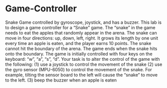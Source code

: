 # Game-Controller
Snake Game controlled by gyroscope, joystick, and has a buzzer.
This lab is to design a game controller for a “Snake” game. The “snake” in the game needs to
eat the apples that randomly appear in the arena. The snake can move in four directions: up,
down, left, right. It grows its length by one unit every time an apple is eaten, and the player
earns 10 points. The snake cannot hit the boundary of the arena. The game ends when the
snake hits onto the boundary.
The game is initially controlled with four keys on the keyboard: “w”, “a”, “s”, “d”. Your task is to
alter the control of the game with the following:
(1) use a joystick to control the movement of the snake
(2) use the gyro sensor (MPU-6050) to control the movement of the snake. For example,
tilting the sensor board to the left will cause the “snake” to move to the left.
(3) beep the buzzer when an apple is eaten
